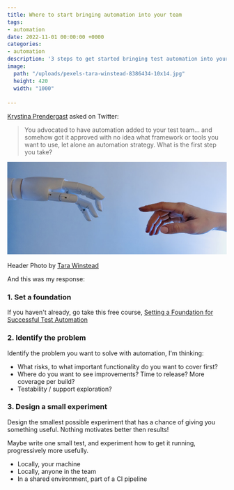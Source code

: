 ```yaml
---
title: Where to start bringing automation into your team
tags:
- automation
date: 2022-11-01 00:00:00 +0000
categories:
- automation
description: '3 steps to get started bringing test automation into your team'
image:
  path: "/uploads/pexels-tara-winstead-8386434-10x14.jpg"
  height: 420
  width: "1000"

---
```

[Krystina Prendergast](https://twitter.com/RuinAerlin) asked on Twitter:

> You advocated to have automation added to your test team... and somehow got it approved with no idea what framework or tools you want to use, let alone an automation strategy. What is the first step you take?

![Header Photo by Tara Winstead, robot hand touching human hand](/uploads/pexels-tara-winstead-8386434-10x14.jpg)

Header Photo by [Tara Winstead](https://www.pexels.com/photo/person-reaching-out-to-a-robot-8386434/)

And this was my response:

### 1. Set a foundation

If you haven't already, go take this free course, [Setting a Foundation for Successful Test Automation](https://testautomationu.applitools.com/setting-a-foundation-for-successful-test-automation/)

### 2. Identify the problem

Identify the problem you want to solve with automation, I'm thinking:

* What risks, to what important functionality do you want to cover first?
* Where do you want to see improvements? Time to release? More coverage per build?
* Testability / support exploration?

### 3. Design a small experiment

Design the smallest possible experiment that has a chance of giving you something useful. Nothing motivates better then results!

Maybe write one small test, and experiment how to get it running, progressively more usefully.

* Locally, your machine
* Locally, anyone in the team
* In a shared environment, part of a CI pipeline
